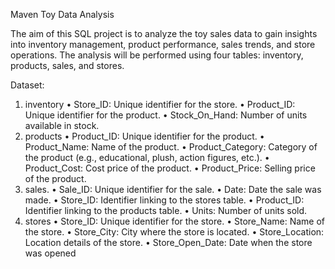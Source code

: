 Maven Toy Data Analysis

The aim of this SQL project is to analyze the toy sales data to gain insights into inventory management, 
product performance, sales trends, and store operations. The analysis will be performed using four tables: 
inventory, products, sales, and stores.

Dataset:
1. inventory
• Store_ID: Unique identifier for the store.
• Product_ID: Unique identifier for the product.
• Stock_On_Hand: Number of units available in stock.
2. products
• Product_ID: Unique identifier for the product.
• Product_Name: Name of the product.
• Product_Category: Category of the product (e.g., educational, plush, action figures, etc.).
• Product_Cost: Cost price of the product.
• Product_Price: Selling price of the product.
3. sales.
• Sale_ID: Unique identifier for the sale.
• Date: Date the sale was made.
• Store_ID: Identifier linking to the stores table.
• Product_ID: Identifier linking to the products table.
• Units: Number of units sold.
4. stores
• Store_ID: Unique identifier for the store.
• Store_Name: Name of the store.
• Store_City: City where the store is located.
• Store_Location: Location details of the store.
• Store_Open_Date: Date when the store was opened
